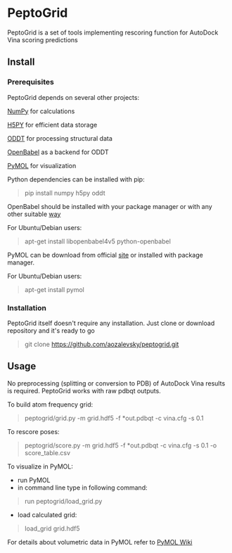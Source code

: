 # PeptoGrid

PeptoGrid is a set of tools implementing rescoring function for AutoDock Vina scoring predictions

## Install 

### Prerequisites

PeptoGrid depends on several other projects:

[NumPy](http://www.numpy.org/) for calculations

[H5PY](https://www.h5py.org/) for efficient data storage

[ODDT](https://github.com/oddt/oddt) for processing structural data

[OpenBabel](http://openbabel.org/wiki/Main_Page) as a backend for ODDT

[PyMOL](https://pymol.org/2/) for visualization

Python dependencies can be installed with pip:

> pip install numpy h5py oddt

OpenBabel should be installed with your package manager or with any other suitable [way](http://openbabel.org/wiki/Category:Installationhttp://openbabel.org/wiki/Category:Installation)

For Ubuntu/Debian users:

> apt-get install libopenbabel4v5 python-openbabel

PyMOL can be download from official [site](https://pymol.org/2/) or installed with package manager.

For Ubuntu/Debian users:
> apt-get install pymol

### Installation

PeptoGrid itself doesn't require any installation. Just clone or download repository and it's ready to go

> git clone https://github.com/aozalevsky/peptogrid.git

## Usage

No preprocessing (splitting or conversion to PDB) of AutoDock Vina results is required. PeptoGrid works with raw pdbqt outputs.

To build atom frequency grid:
> peptogrid/grid.py -m grid.hdf5 -f *out.pdbqt -c vina.cfg -s 0.1

To rescore poses:
> peptogrid/score.py -m grid.hdf5 -f *out.pdbqt -c vina.cfg -s 0.1 -o score_table.csv

To visualize in PyMOL:
* run PyMOL
* in command line type in following command:
> run peptogrid/load_grid.py
* load calculated grid:
> load_grid grid.hdf5

For details about volumetric data in PyMOL refer to [PyMOL Wiki](https://pymolwiki.org/index.php/Volume)

